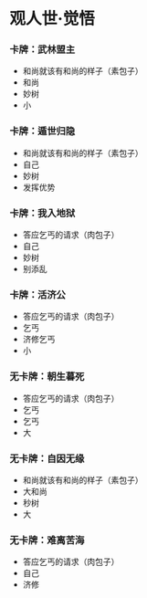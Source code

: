# 观人世·觉悟

### 卡牌：武林盟主
- 和尚就该有和尚的样子（素包子）
- 和尚
- 妙树
- 小

### 卡牌：遁世归隐
- 和尚就该有和尚的样子（素包子）
- 自己
- 妙树
- 发挥优势

### 卡牌：我入地狱
- 答应乞丐的请求（肉包子）
- 自己
- 妙树
- 别添乱

### 卡牌：活济公
- 答应乞丐的请求（肉包子）
- 乞丐
- 济修乞丐
- 小

### 无卡牌：朝生暮死
- 答应乞丐的请求（肉包子）
- 乞丐
- 乞丐
- 大

### 无卡牌：自因无缘
- 和尚就该有和尚的样子（素包子）
- 大和尚
- 秒树
- 大

### 无卡牌：难离苦海
- 答应乞丐的请求（肉包子）
- 自己
- 济修
